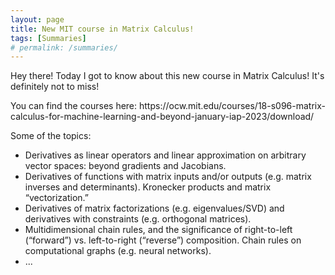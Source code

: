 ```yaml
---
layout: page
title: New MIT course in Matrix Calculus!
tags: [Summaries]
# permalink: /summaries/
---
```


<p>Hey there! Today I got to know about this new course in Matrix Calculus! It's definitely not to miss!</p>
<p>You can find the courses here: https://ocw.mit.edu/courses/18-s096-matrix-calculus-for-machine-learning-and-beyond-january-iap-2023/download/ </p>
<p>Some of the topics:</p>
<ul>
  <li>Derivatives as linear operators and linear approximation on arbitrary vector spaces: beyond gradients and Jacobians.</li>
  <li>Derivatives of functions with matrix inputs and/or outputs (e.g. matrix inverses and determinants). Kronecker products and matrix “vectorization.”</li>
  <li>Derivatives of matrix factorizations (e.g. eigenvalues/SVD) and derivatives with constraints (e.g. orthogonal matrices).</li>
  <li>Multidimensional chain rules, and the significance of right-to-left (“forward”) vs. left-to-right (“reverse”) composition. Chain rules on computational graphs (e.g. neural networks).</li>
  <li>...</li>
</ul>
